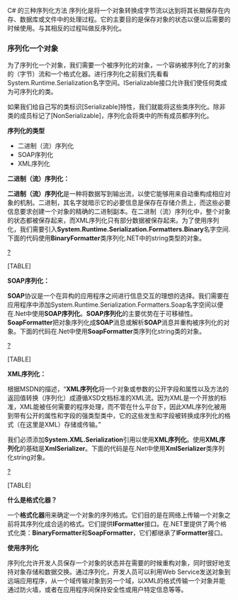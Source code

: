 C\# 的三种序列化方法
序列化是将一个对象转换成字节流以达到将其长期保存在内存、数据库或文件中的处理过程。它的主要目的是保存对象的状态以便以后需要的时候使用。与其相反的过程叫做反序列化。

### 序列化一个对象

为了序列化一个对象，我们需要一个被序列化的对象，一个容纳被序列化了的对象的（字节）流和一个格式化器。进行序列化之前我们先看看System.Runtime.Serialization名字空间。ISerializable接口允许我们使任何类成为可序列化的类。

如果我们给自己写的类标识\[Serializable\]特性，我们就能将这些类序列化。除非类的成员标记了\[NonSerializable\]，序列化会将类中的所有成员都序列化。

**序列化的类型**

-   二进制（流）序列化
-   SOAP序列化
-   XML序列化

**二进制（流）序列化：**

**二进制（流）序列化**是一种将数据写到输出流，以使它能够用来自动重构成相应对象的机制。二进制，其名字就暗示它的必要信息是保存在存储介质上，而这些必要信息要求创建一个对象的精确的二进制副本。在二进制（流）序列化中，整个对象的状态都被保存起来，而XML序列化只有部分数据被保存起来。为了使用序列化，我们需要引入**System.Runtime.Serialization.Formatters.Binary**名字空间. 下面的代码使用**BinaryFormatter**类序列化.NET中的string类型的对象。

[?](http://www.oschina.net/translate/serialization-in-csharp#)

[TABLE]

**SOAP序列化：**

**SOAP**协议是一个在异构的应用程序之间进行信息交互的理想的选择。我们需要在应用程序中添加System.Runtime.Serialization.Formatters.Soap名字空间以便在.Net中使用**SOAP序列化**。**SOAP序列化**的主要优势在于可移植性。**SoapFormatter**把对象序列化成**SOAP**消息或解析**SOAP**消息并重构被序列化的对象。下面的代码在.Net中使用**SoapFormatter**类序列化string类的对象。

[?](http://www.oschina.net/translate/serialization-in-csharp#)

[TABLE]

**XML序列化：**

根据MSDN的描述，“**XML序列化**将一个对象或参数的公开字段和属性以及方法的返回值转换（序列化）成遵循XSD文档标准的XML流。因为XML是一个开放的标准，XML能被任何需要的程序处理，而不管在什么平台下，因此XML序列化被用到带有公开的属性和字段的强类型类中，它的这些发生和字段被转换成序列化的格式（在这里是XML）存储或传输。”

我们必须添加**System.XML.Serialization**引用以使用**XML序列化**。使用**XML序列化**的基础是**XmlSerializer**。下面的代码是在.Net中使用**XmlSerializer**类序列化string对象。

[?](http://www.oschina.net/translate/serialization-in-csharp#)

[TABLE]

**什么是格式化器？**

一个**格式化器**用来确定一个对象的序列格式。它们目的是在网络上传输一个对象之前将其序列化成合适的格式。它们提供**IFormatter**接口。在.NET里提供了两个格式化类：**BinaryFormatter**和**SoapFormatter**，它们都继承了**IFormatter**接口。

**使用序列化**

序列化允许开发人员保存一个对象的状态并在需要的时候重构对象，同时很好地支持对象存储和数据交换。通过序列化，开发人员可以利用Web Service发送对象到远端应用程序，从一个域传输对象到另一个域，以XML的格式传输一个对象并能通过防火墙，或者在应用程序间保持安全性或用户特定信息等等。


